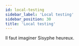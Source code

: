 ```yaml
---
id: local-testing
sidebar_label: 'Local testing'
sidebar_position: 30
title: 'Local testing'
---
```


Il faut imaginer Sisyphe heureux.
